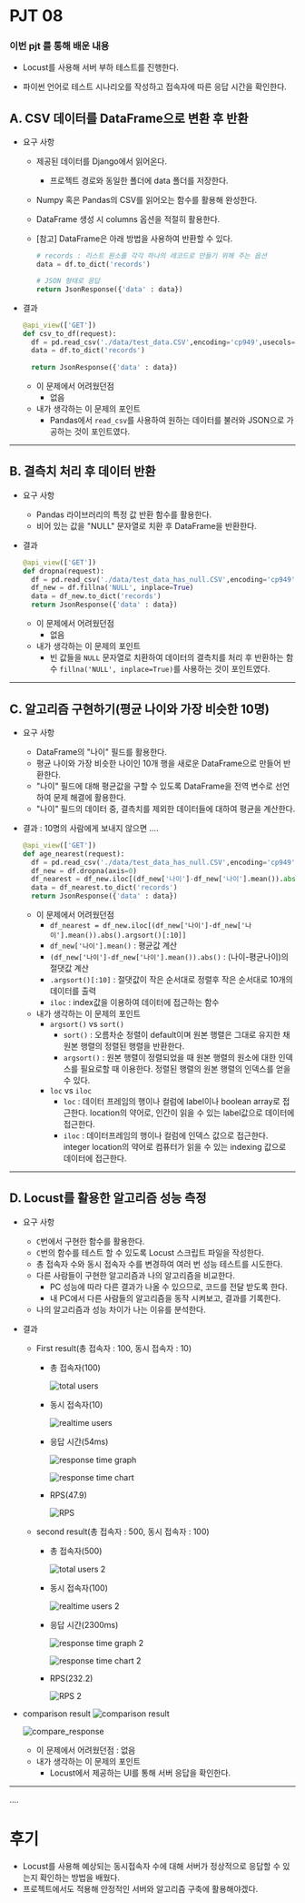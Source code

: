 # PJT 08

### 이번 pjt 를 통해 배운 내용

* Locust를 사용해 서버 부하 테스트를 진행한다.

* 파이썬 언어로 테스트 시나리오를 작성하고 접속자에 따른 응답 시간을 확인한다.

## A. CSV 데이터를 DataFrame으로 변환 후 반환

* 요구 사항
  * 제공된 데이터를 Django에서 읽어온다. 
    * 프로젝트 경로와 동일한 폴더에 data 폴더를 저장한다.
  * Numpy 혹은 Pandas의 CSV를 읽어오는 함수를 활용해 완성한다.
  * DataFrame 생성 시 columns 옵션을 적절히 활용한다.
  * [참고] DataFrame은 아래 방법을 사용하여 반환할 수 있다.

    ```python
    # records : 리스트 원소를 각각 하나의 레코드로 만들기 위해 주는 옵션
    data = df.to_dict('records')
    
    # JSON 형태로 응답
    return JsonResponse({'data' : data})
    ```

* 결과
  
  ```python
  @api_view(['GET'])
  def csv_to_df(request):
    df = pd.read_csv('./data/test_data.CSV',encoding='cp949',usecols=['나이'])
    data = df.to_dict('records')
    
    return JsonResponse({'data' : data})  
  ```
  
  * 이 문제에서 어려웠던점
    * 없음
  * 내가 생각하는 이 문제의 포인트 
    * Pandas에서 `read_csv`를 사용하여 원하는 데이터를 불러와 JSON으로 가공하는 것이 포인트였다.

-----

## B. 결측치 처리 후 데이터 반환
* 요구 사항
  * Pandas 라이브러리의 특정 값 반환 함수를 활용한다.
  * <a>비어 있는 값을 "NULL" 문자열로 치환</a> 후 DataFrame을 반환한다.


* 결과
  
  ```python
  @api_view(['GET'])
  def dropna(request):
    df = pd.read_csv('./data/test_data_has_null.CSV',encoding='cp949',usecols=['나이'])
    df_new = df.fillna('NULL', inplace=True)
    data = df_new.to_dict('records')
    return JsonResponse({'data' : data})  
  ```
  
  * 이 문제에서 어려웠던점
    * 없음
  * 내가 생각하는 이 문제의 포인트
    * 빈 값들을 `NULL` 문자열로 치환하여 데이터의 결측치를 처리 후 반환하는 함수 `fillna('NULL', inplace=True)`를 사용하는 것이 포인트였다.

-----

## C. 알고리즘 구현하기(평균 나이와 가장 비슷한 10명)

* 요구 사항
  * DataFrame의 "나이" 필드를 활용한다.
  * 평균 나이와 가장 비슷한 나이인 10개 행을 새로운 DataFrame으로 만들어 반환한다.
  * "나이" 필드에 대해 <a>평균값을 구할 수 있도록 DataFrame을 전역 변수로 선언</a>하여 문제 해결에 활용한다.
  * "나이" 필드의 데이터 중, 결측치를 제외한 데이터들에 대하여 평균을 계산한다.

* 결과 : 10명의 사람에게 보내지 않으면 ....
  
  ```python
  @api_view(['GET'])
  def age_nearest(request):
    df = pd.read_csv('./data/test_data_has_null.CSV',encoding='cp949',usecols=['나이'])
    df_new = df.dropna(axis=0)
    df_nearest = df_new.iloc[(df_new['나이']-df_new['나이'].mean()).abs().argsort()[:10]]
    data = df_nearest.to_dict('records')
    return JsonResponse({'data' : data})
  ```
  
  * 이 문제에서 어려웠던점
    * `df_nearest = df_new.iloc[(df_new['나이']-df_new['나이'].mean()).abs().argsort()[:10]]`
    * `df_new['나이'].mean()` : 평균값 계산
    * `(df_new['나이']-df_new['나이'].mean()).abs()` : (나이-평균나이)의 절댓값 계산
    * `.argsort()[:10]` : 절댓값이 작은 순서대로 정렬후 작은 순서대로 10개의 데이터를 출력
    * `iloc` : index값을 이용하여 데이터에 접근하는 함수
  * 내가 생각하는 이 문제의 포인트
    * `argsort()` vs `sort()`
      * `sort()` : 오름차순 정렬이 default이며 원본 행렬은 그대로 유지한 채 원본 행렬의 정렬된 행렬을 반환한다. 
      * `argsort()` : 원본 행렬이 정렬되었을 때 원본 행렬의 원소에 대한 인덱스를 필요로할 때 이용한다. 정렬된 행렬의 원본 행렬의 인덱스를 얻을 수 있다.
    * `loc` vs `iloc`
      * `loc` : 데이터 프레임의 행이나 컬럼에 label이나 boolean array로 접근한다. location의 약어로, 인간이 읽을 수 있는 label값으로 데이터에 접근한다.
      * `iloc` : 데이터프레임의 행이나 컬럼에 인덱스 값으로 접근한다. integer location의 약어로 컴퓨터가 읽을 수 있는 indexing 값으로 데이터에 접근한다.

-----

## D. Locust를 활용한 알고리즘 성능 측정
* 요구 사항
  * `C`번에서 구현한 함수를 활용한다.
  * `C`번의 함수를 테스트 할 수 있도록 Locust 스크립트 파일을 작성한다.
  * 총 접속자 수와 동시 접속자 수를 변경하여 여러 번 성능 테스트를 시도한다.
  * 다른 사람들이 구현한 알고리즘과 나의 알고리즘을 비교한다.
    * PC 성능에 따라 다른 결과가 나올 수 있으므로, 코드를 전달 받도록 한다.
    * 내 PC에서 다른 사람들의 알고리즘을 동작 시켜보고, 결과를 기록한다.
  * 나의 알고리즘과 성능 차이가 나는 이유를 분석한다.

* 결과
  * First result(총 접속자 : 100, 동시 접속자 : 10)
    * 총 접속자(100)

      ![total users](./data/total_users.png)
    
    * 동시 접속자(10)

      ![realtime users](./data/realtime_users.png)

    * 응답 시간(54ms)

      ![response time graph](./data/response_times_graph_ms.png)

      ![response time chart](./data/response_time_chart_ms.png)

    * RPS(47.9)

      ![RPS](./data/RPS.png)

  * second result(총 접속자 : 500, 동시 접속자 : 100)
    * 총 접속자(500)

      ![total users 2](./data/total_users_2.png)

    * 동시 접속자(100)

      ![realtime users 2](./data/realtime_users_2.png)

    * 응답 시간(2300ms)

      ![response time graph 2](./data/response_time_graph_ms_2.png)

      ![response time chart 2](./data/response_time_chart_ms_2.png)

    * RPS(232.2)

      ![RPS 2](./data/RPS_2.png)
    
* comparison result
  ![comparison result](./data/compare_result.png)

  ![compare_response](./data/compare_response.png)

  * 이 문제에서 어려웠던점 : 없음
  * 내가 생각하는 이 문제의 포인트
    * Locust에서 제공하는 UI를 통해 서버 응답을 확인한다.

-----

....


# 후기

* Locust를 사용해 예상되는 동시접속자 수에 대해 서버가 정상적으로 응답할 수 있는지 확인하는 방법을 배웠다.
* 프로젝트에서도 적용해 안정적인 서버와 알고리즘 구축에 활용해야겠다.


